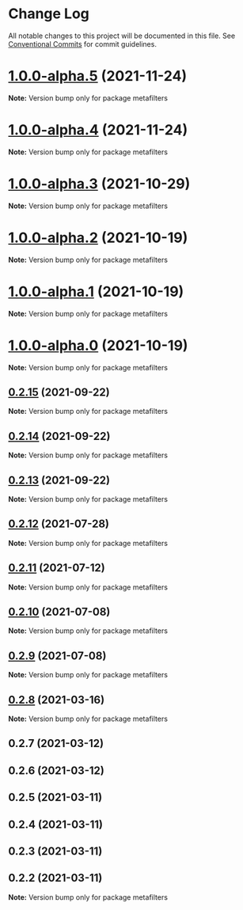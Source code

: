 # Change Log

All notable changes to this project will be documented in this file.
See [Conventional Commits](https://conventionalcommits.org) for commit guidelines.

# [1.0.0-alpha.5](https://github.com/flsy/meta/compare/metafilters@1.0.0-alpha.4...metafilters@1.0.0-alpha.5) (2021-11-24)

**Note:** Version bump only for package metafilters





# [1.0.0-alpha.4](https://github.com/flsy/meta/compare/metafilters@1.0.0-alpha.3...metafilters@1.0.0-alpha.4) (2021-11-24)

**Note:** Version bump only for package metafilters





# [1.0.0-alpha.3](https://github.com/flsy/meta/compare/metafilters@1.0.0-alpha.2...metafilters@1.0.0-alpha.3) (2021-10-29)

**Note:** Version bump only for package metafilters





# [1.0.0-alpha.2](https://github.com/flsy/meta/compare/metafilters@1.0.0-alpha.1...metafilters@1.0.0-alpha.2) (2021-10-19)

**Note:** Version bump only for package metafilters





# [1.0.0-alpha.1](https://github.com/flsy/meta/compare/metafilters@1.0.0-alpha.0...metafilters@1.0.0-alpha.1) (2021-10-19)

**Note:** Version bump only for package metafilters





# [1.0.0-alpha.0](https://github.com/flsy/meta/compare/metafilters@1.0.0...metafilters@1.0.0-alpha.0) (2021-10-19)

**Note:** Version bump only for package metafilters





## [0.2.15](https://github.com/flsy/meta/compare/metafilters@0.2.14...metafilters@0.2.15) (2021-09-22)

**Note:** Version bump only for package metafilters





## [0.2.14](https://github.com/flsy/meta/compare/metafilters@0.2.13...metafilters@0.2.14) (2021-09-22)

**Note:** Version bump only for package metafilters





## [0.2.13](https://github.com/flsy/meta/compare/metafilters@0.2.11...metafilters@0.2.13) (2021-09-22)

**Note:** Version bump only for package metafilters





## [0.2.12](https://github.com/flsy/meta/compare/metafilters@0.2.11...metafilters@0.2.12) (2021-07-28)

**Note:** Version bump only for package metafilters





## [0.2.11](https://github.com/flsy/meta/compare/metafilters@0.2.10...metafilters@0.2.11) (2021-07-12)

**Note:** Version bump only for package metafilters





## [0.2.10](https://github.com/flsy/meta/compare/metafilters@0.2.9...metafilters@0.2.10) (2021-07-08)

**Note:** Version bump only for package metafilters





## [0.2.9](https://github.com/flsy/meta/compare/metafilters@0.2.8...metafilters@0.2.9) (2021-07-08)

**Note:** Version bump only for package metafilters





## [0.2.8](https://github.com/flsy/meta/compare/metafilters@0.2.7...metafilters@0.2.8) (2021-03-16)

**Note:** Version bump only for package metafilters





## 0.2.7 (2021-03-12)



## 0.2.6 (2021-03-12)



## 0.2.5 (2021-03-11)



## 0.2.4 (2021-03-11)



## 0.2.3 (2021-03-11)



## 0.2.2 (2021-03-11)

**Note:** Version bump only for package metafilters
